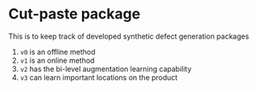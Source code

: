 # Cut-paste package
This is to keep track of developed synthetic defect generation packages
1. ```v0``` is an offline method
2. ```v1``` is an online method
3. ```v2``` has the bi-level augmentation learning capability
4. ```v3``` can learn important locations on the product






